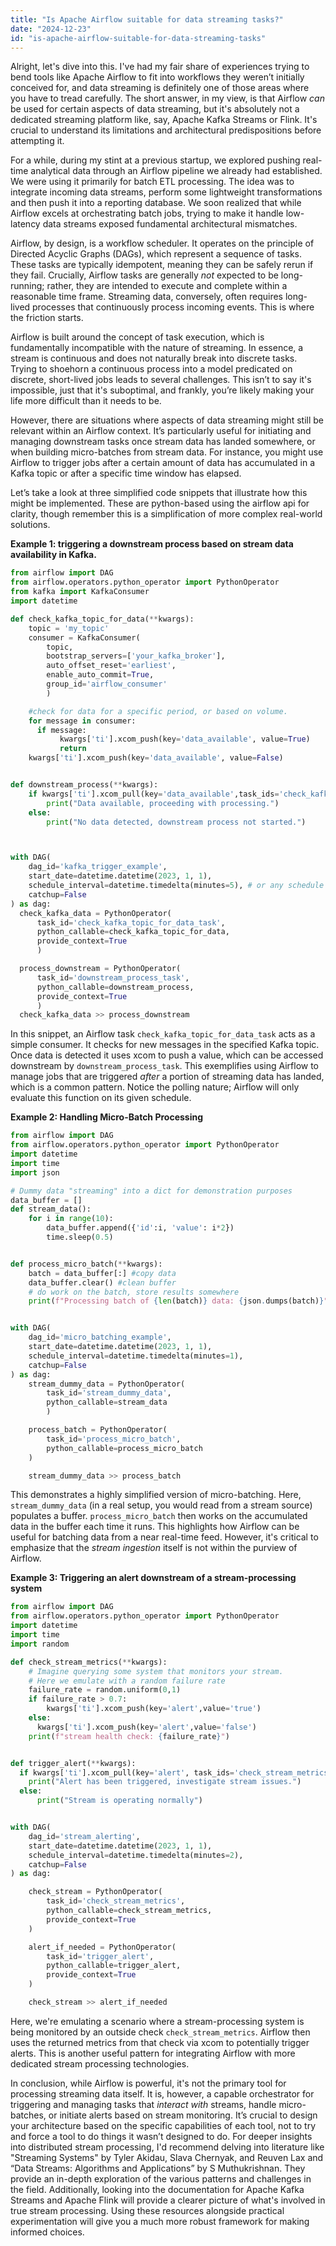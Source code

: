 ```yaml
---
title: "Is Apache Airflow suitable for data streaming tasks?"
date: "2024-12-23"
id: "is-apache-airflow-suitable-for-data-streaming-tasks"
---
```


Alright, let's dive into this. I've had my fair share of experiences trying to bend tools like Apache Airflow to fit into workflows they weren’t initially conceived for, and data streaming is definitely one of those areas where you have to tread carefully. The short answer, in my view, is that Airflow *can* be used for certain aspects of data streaming, but it's absolutely not a dedicated streaming platform like, say, Apache Kafka Streams or Flink. It's crucial to understand its limitations and architectural predispositions before attempting it.

For a while, during my stint at a previous startup, we explored pushing real-time analytical data through an Airflow pipeline we already had established. We were using it primarily for batch ETL processing. The idea was to integrate incoming data streams, perform some lightweight transformations and then push it into a reporting database. We soon realized that while Airflow excels at orchestrating batch jobs, trying to make it handle low-latency data streams exposed fundamental architectural mismatches.

Airflow, by design, is a workflow scheduler. It operates on the principle of Directed Acyclic Graphs (DAGs), which represent a sequence of tasks. These tasks are typically idempotent, meaning they can be safely rerun if they fail. Crucially, Airflow tasks are generally *not* expected to be long-running; rather, they are intended to execute and complete within a reasonable time frame. Streaming data, conversely, often requires long-lived processes that continuously process incoming events. This is where the friction starts.

Airflow is built around the concept of task execution, which is fundamentally incompatible with the nature of streaming. In essence, a stream is continuous and does not naturally break into discrete tasks. Trying to shoehorn a continuous process into a model predicated on discrete, short-lived jobs leads to several challenges. This isn’t to say it's impossible, just that it's suboptimal, and frankly, you’re likely making your life more difficult than it needs to be.

However, there are situations where aspects of data streaming might still be relevant within an Airflow context. It’s particularly useful for initiating and managing downstream tasks once stream data has landed somewhere, or when building micro-batches from stream data. For instance, you might use Airflow to trigger jobs after a certain amount of data has accumulated in a Kafka topic or after a specific time window has elapsed.

Let’s take a look at three simplified code snippets that illustrate how this might be implemented. These are python-based using the airflow api for clarity, though remember this is a simplification of more complex real-world solutions.

**Example 1: triggering a downstream process based on stream data availability in Kafka.**

```python
from airflow import DAG
from airflow.operators.python_operator import PythonOperator
from kafka import KafkaConsumer
import datetime

def check_kafka_topic_for_data(**kwargs):
    topic = 'my_topic'
    consumer = KafkaConsumer(
        topic,
        bootstrap_servers=['your_kafka_broker'],
        auto_offset_reset='earliest',
        enable_auto_commit=True,
        group_id='airflow_consumer'
        )

    #check for data for a specific period, or based on volume.
    for message in consumer:
      if message:
           kwargs['ti'].xcom_push(key='data_available', value=True)
           return
    kwargs['ti'].xcom_push(key='data_available', value=False)


def downstream_process(**kwargs):
    if kwargs['ti'].xcom_pull(key='data_available',task_ids='check_kafka_topic_for_data_task'):
        print("Data available, proceeding with processing.")
    else:
        print("No data detected, downstream process not started.")



with DAG(
    dag_id='kafka_trigger_example',
    start_date=datetime.datetime(2023, 1, 1),
    schedule_interval=datetime.timedelta(minutes=5), # or any schedule
    catchup=False
) as dag:
  check_kafka_data = PythonOperator(
      task_id='check_kafka_topic_for_data_task',
      python_callable=check_kafka_topic_for_data,
      provide_context=True
      )

  process_downstream = PythonOperator(
      task_id='downstream_process_task',
      python_callable=downstream_process,
      provide_context=True
      )
  check_kafka_data >> process_downstream
```

In this snippet, an Airflow task `check_kafka_topic_for_data_task` acts as a simple consumer. It checks for new messages in the specified Kafka topic. Once data is detected it uses xcom to push a value, which can be accessed downstream by `downstream_process_task`. This exemplifies using Airflow to manage jobs that are triggered *after* a portion of streaming data has landed, which is a common pattern. Notice the polling nature; Airflow will only evaluate this function on its given schedule.

**Example 2: Handling Micro-Batch Processing**

```python
from airflow import DAG
from airflow.operators.python_operator import PythonOperator
import datetime
import time
import json

# Dummy data "streaming" into a dict for demonstration purposes
data_buffer = []
def stream_data():
    for i in range(10):
        data_buffer.append({'id':i, 'value': i*2})
        time.sleep(0.5)


def process_micro_batch(**kwargs):
    batch = data_buffer[:] #copy data
    data_buffer.clear() #clean buffer
    # do work on the batch, store results somewhere
    print(f"Processing batch of {len(batch)} data: {json.dumps(batch)}")


with DAG(
    dag_id='micro_batching_example',
    start_date=datetime.datetime(2023, 1, 1),
    schedule_interval=datetime.timedelta(minutes=1),
    catchup=False
) as dag:
    stream_dummy_data = PythonOperator(
        task_id='stream_dummy_data',
        python_callable=stream_data
        )

    process_batch = PythonOperator(
        task_id='process_micro_batch',
        python_callable=process_micro_batch
    )

    stream_dummy_data >> process_batch
```

This demonstrates a highly simplified version of micro-batching. Here, `stream_dummy_data` (in a real setup, you would read from a stream source) populates a buffer. `process_micro_batch` then works on the accumulated data in the buffer each time it runs. This highlights how Airflow can be useful for batching data from a near real-time feed. However, it's critical to emphasize that the *stream ingestion* itself is not within the purview of Airflow.

**Example 3: Triggering an alert downstream of a stream-processing system**

```python
from airflow import DAG
from airflow.operators.python_operator import PythonOperator
import datetime
import time
import random

def check_stream_metrics(**kwargs):
    # Imagine querying some system that monitors your stream.
    # Here we emulate with a random failure rate
    failure_rate = random.uniform(0,1)
    if failure_rate > 0.7:
        kwargs['ti'].xcom_push(key='alert',value='true')
    else:
      kwargs['ti'].xcom_push(key='alert',value='false')
    print(f"stream health check: {failure_rate}")


def trigger_alert(**kwargs):
  if kwargs['ti'].xcom_pull(key='alert', task_ids='check_stream_metrics'):
    print("Alert has been triggered, investigate stream issues.")
  else:
      print("Stream is operating normally")


with DAG(
    dag_id='stream_alerting',
    start_date=datetime.datetime(2023, 1, 1),
    schedule_interval=datetime.timedelta(minutes=2),
    catchup=False
) as dag:

    check_stream = PythonOperator(
        task_id='check_stream_metrics',
        python_callable=check_stream_metrics,
        provide_context=True
    )

    alert_if_needed = PythonOperator(
        task_id='trigger_alert',
        python_callable=trigger_alert,
        provide_context=True
    )

    check_stream >> alert_if_needed
```

Here, we're emulating a scenario where a stream-processing system is being monitored by an outside check `check_stream_metrics`. Airflow then uses the returned metrics from that check via xcom to potentially trigger alerts. This is another useful pattern for integrating Airflow with more dedicated stream processing technologies.

In conclusion, while Airflow is powerful, it's not the primary tool for processing streaming data itself. It is, however, a capable orchestrator for triggering and managing tasks that *interact with* streams, handle micro-batches, or initiate alerts based on stream monitoring. It’s crucial to design your architecture based on the specific capabilities of each tool, not to try and force a tool to do things it wasn’t designed to do. For deeper insights into distributed stream processing, I'd recommend delving into literature like "Streaming Systems" by Tyler Akidau, Slava Chernyak, and Reuven Lax and “Data Streams: Algorithms and Applications” by S Muthukrishnan. They provide an in-depth exploration of the various patterns and challenges in the field. Additionally, looking into the documentation for Apache Kafka Streams and Apache Flink will provide a clearer picture of what's involved in true stream processing. Using these resources alongside practical experimentation will give you a much more robust framework for making informed choices.
